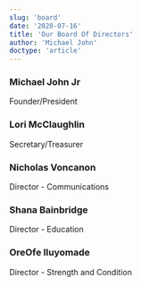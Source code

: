 ```yaml
---
slug: 'board'
date: '2020-07-16'
title: 'Our Board Of Directors'
author: 'Michael John'
doctype: 'article'
---
```


### Michael John Jr
Founder/President 

### Lori McClaughlin 
Secretary/Treasurer 

### Nicholas Voncanon 
Director - Communications 

### Shana Bainbridge
Director - Education

### OreOfe Iluyomade 
Director - Strength and Condition 